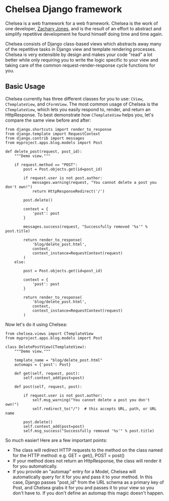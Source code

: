 # Chelsea Django framework

Chelsea is a web framework for a web framework. Chelsea is the work of 
one developer, [Zachary Jones](http://www.zacharytamas.com/), and is 
the result of an effort to abstract and simplify repetitive development 
he found himself doing time and time again.

Chelsea consists of Django class-based views which abstracts away many 
of the repetitive tasks in Django view and template rendering processes. 
Chelsea is very extensible by design and makes your code "read" a lot 
better while only requiring you to write the logic specific to your 
view and taking care of the common request-render-response cycle 
functions for you.

## Basic Usage

Chelsea currently has three different classes for you to use: `CView`, 
`CTemplateView`, and `CFormView`. The most common usage of Chelsea is 
the `CTemplateView`, which lets you easily respond to, render, and 
return an HttpResponse. To best demonstrate how `CTemplateView` helps you, 
let's compare the same view before and after:

    from django.shortcuts import render_to_response
    from django.template import RequestContext
    from django.contrib import messages
    from myproject.apps.blog.models import Post
    
    def delete_post(request, post_id):
        """Demo view."""
        
        if request.method == "POST":
            post = Post.objects.get(id=post_id)
            
            if request.user is not post.author:
                messages.warning(request, "You cannot delete a post you don't own!")
                return HttpResponseRedirect('/')
            
            post.delete()
            
            context = {
                'post': post
            }
            
            messages.success(request, "Successfully removed '%s'" % post.title)
            
            return render_to_response(
                'blog/delete_post.html', 
                context, 
                context_instance=RequestContext(request)
            )
        else:
            
            post = Post.objects.get(id=post_id)
            
            context = {
                'post': post
            }
            
            return render_to_response(
                'blog/delete_post.html', 
                context, 
                context_instance=RequestContext(request)
            )

Now let's do it using Chelsea:

    from chelsea.views import CTemplateView
    from myproject.apps.blog.models import Post
    
    class DeletePostView(CTemplateView):
        """Demo view."""
        
        template_name = "blog/delete_post.html"
        automaps = {'post': Post}
        
        def get(self, request, post):
            self.context_add(post=post)
        
        def post(self, request, post):
            
            if request.user is not post.author:
                self.msg_warning("You cannot delete a post you don't own!")
                self.redirect_to("/")  # this accepts URL, path, or URL name
            
            post.delete()
            self.context_add(post=post)
            self.msg_success("Successfully removed '%s'" % post.title)
        
So much easier! Here are a few important points:

* The class will redirect HTTP requests to the method on the 
  class named for the HTTP method: e.g. GET = get(), POST = post()
* If your method does not return an HttpResponse, the class will 
  render it for you automatically.
* If you provide an "automap" entry for a Model, Chelsea will 
  automatically query for it for you and pass it to your method. 
  In this case, Django passes "post_id" from the URL schema as 
  a primary key of Post, and Chelsea grabs it for you and passes 
  it to your view so you don't have to. If you don't define an 
  automap this magic doesn't happen.
